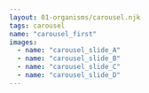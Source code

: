 ```yaml
---
layout: 01-organisms/carousel.njk
tags: carousel
name: "carousel_first"
images:
  - name: "carousel_slide_A"
  - name: "carousel_slide_B"
  - name: "carousel_slide_C"
  - name: "carousel_slide_D"
---
```

